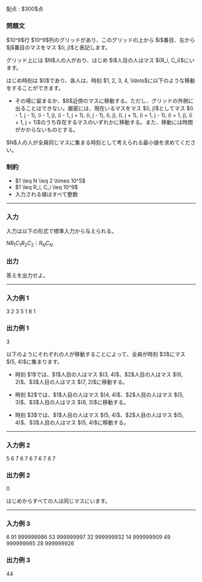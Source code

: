 
<div>

<span>

<span>

<p>
配点 : $300$点
</p>

<div>

<section>

### **問題文**

<p>
$10^9$行 $10^9$列のグリッドがあり、このグリッドの上から $i$番目、左から $j$番目のマスをマス $(i, j)$と表記します。
</p>

<p>
グリッド上には $N$人の人がおり、はじめ $i$人目の人はマス $(R_i, C_i)$にいます。
</p>

<p>
はじめ時刻は $0$であり、各人は、時刻 $1, 2, 3, 4, \ldots$に以下のような移動をすることができます。
</p>

<ul>

<li>
その場に留まるか、$8$近傍のマスに移動する。ただし、グリッドの外側に出ることはできない。厳密には、現在いるマスをマス $(i, j)$としてマス $(i - 1, j - 1), (i - 1, j), (i - 1, j + 1), (i, j - 1), (i, j), (i, j + 1), (i + 1, j - 1), (i + 1, j), (i + 1, j + 1)$のうち存在するマスのいずれかに移動する。また、移動には時間がかからないものとする。
</li>

</ul>

<p>
$N$人の人が全員同じマスに集まる時刻として考えられる最小値を求めてください。
</p>

</section>

</div>

<div>

<section>

### **制約**

<ul>

<li>
$1 \leq N \leq 2 \times 10^5$
</li>

<li>
$1 \leq R_i, C_i \leq 10^9$
</li>

<li>
入力される値はすべて整数
</li>

</ul>

</section>

</div>

---

<div>

<div>

<section>

### **入力**

<p>
入力は以下の形式で標準入力から与えられる。
</p>

<div>

$N$$R_1$$C_1$$R_2$$C_2$$\vdots$$R_N$$C_N$
</div>

</section>

</div>

<div>

<section>

### **出力**

<p>
答えを出力せよ。
</p>

</section>

</div>

</div>

---

<div>

<section>

### **入力例 1**

<div>

3
2 3
5 1
8 1

</div>

</section>

</div>

<div>

<section>

### **出力例 1**

<div>

3

</div>

<p>
以下のようにそれぞれの人が移動することによって、全員が時刻 $3$にマス $(5, 4)$に集まります。
</p>

<ul>

<li>

<p>
時刻 $1$では、$1$人目の人はマス $(3, 4)$、$2$人目の人はマス $(6, 2)$、$3$人目の人はマス $(7, 2)$に移動する。
</p>

</li>

<li>

<p>
時刻 $2$では、$1$人目の人はマス $(4, 4)$、$2$人目の人はマス $(5, 3)$、$3$人目の人はマス $(6, 3)$に移動する。
</p>

</li>

<li>

<p>
時刻 $3$では、$1$人目の人はマス $(5, 4)$、$2$人目の人はマス $(5, 4)$、$3$人目の人はマス $(5, 4)$に移動する。
</p>

</li>

</ul>

</section>

</div>

---

<div>

<section>

### **入力例 2**

<div>

5
6 7
6 7
6 7
6 7
6 7

</div>

</section>

</div>

<div>

<section>

### **出力例 2**

<div>

0

</div>

<p>
はじめからすべての人は同じマスにいます。
</p>

</section>

</div>

---

<div>

<section>

### **入力例 3**

<div>

6
91 999999986
53 999999997
32 999999932
14 999999909
49 999999985
28 999999926

</div>

</section>

</div>

<div>

<section>

### **出力例 3**

<div>

44

</div>

</section>

</div>

</span>

</span>

</div>
